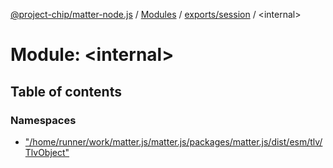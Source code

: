 [@project-chip/matter-node.js](../README.md) / [Modules](../modules.md) / [exports/session](exports_session.md) / \<internal\>

# Module: \<internal\>

## Table of contents

### Namespaces

- ["/home/runner/work/matter.js/matter.js/packages/matter.js/dist/esm/tlv/TlvObject"](exports_session._internal_.__home_runner_work_matter_js_matter_js_packages_matter_js_dist_esm_tlv_TlvObject_.md)
